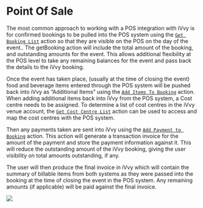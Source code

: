 # Point Of Sale

The most common approach to working with a POS integration with iVvy is for confirmed bookings to be pulled into the POS system using the [`Get Booking List`](../../venues/getoraddbookingdata/get-booking-list.md) action so that they are visible on the POS on the day of the event.. The getBooking action will include the total amount of the booking, and outstanding amounts for the event. This allows additional flexibility at the POS level to take any remaining balances for the event and pass back the details to the iVvy booking.

Once the event has taken place, \(usually at the time of closing the event\) food and beverage items entered through the POS system will be pushed back into iVvy as “Additional Items” using the [`Add Items To Booking`](../../venues/getoraddbookingdata/add-items-to-booking.md) action. When adding additional items back into iVvy from the POS system, a Cost centre needs to be assigned. To determine a list of cost centres in the iVvy venue account, the [`Get Cost Centre List`](../../account/get-cost-center-list.md) action can be used to access and map the cost centres with the POS system.

Then any payments taken are sent into iVvy using the [`Add Payment to Booking`](../../venues/getoraddbookingdata/add-payment-to-booking.md) action. This action will generate a transaction invoice for the amount of the payment and store the payment information against it. This will reduce the outstanding amount of the iVvy booking, giving the user visibility on total amounts outstanding, if any.

The user will then produce the final invoice in iVvy which will contain the summary of billable items from both systems as they were passed into the booking at the time of closing the event in the POS system. Any remaining amounts \(if applicable\) will be paid against the final invoice.

![](../../.gitbook/assets/pos-system.png)

